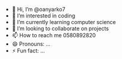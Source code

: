 - 👋 Hi, I’m @oanyarko7
- 👀 I’m interested in coding
- 🌱 I’m currently learning computer science
- 💞️ I’m looking to collaborate on projects
- 📫 How to reach me 0580892820
- 😄 Pronouns: ...
- ⚡ Fun fact: ...

<!---
oanyarko7/oanyarko7 is a ✨ special ✨ repository because its `README.md` (this file) appears on your GitHub profile.
You can click the Preview link to take a look at your changes.
--->
